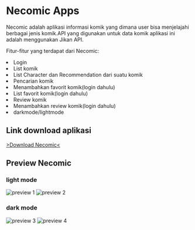 # Necomic Apps
Necomic adalah aplikasi informasi komik yang dimana user bisa menjelajahi berbagai jenis komik.API yang digunakan untuk data komik aplikasi ini adalah menggunakan Jikan API.

Fitur-fitur yang terdapat dari Necomic:
<li>Login</li>
<li>List komik</li>
<li>List Character dan Recommendation dari suatu komik</li>
<li>Pencarian komik</li>
<li>Menambahkan favorit komik(login dahulu)</li>
<li>List favorit komik(login dahulu)</li>
<li>Review komik</li>
<li>Menambahkan review komik(login dahulu)</li>
<li>darkmode/lightmode</li>

## Link download aplikasi
[>Download Necomic<](https://drive.google.com/file/d/1C9XOF0LbRS7D57gl4KVPsWCM9lNDKO9u/view?usp=drive_link)

## Preview Necomic
### light mode
![preview 1](assets/images/1.png)
![preview 2](assets/images/2.png)
### dark mode
![preview 3](assets/images/3.png)
![preview 4](assets/images/4.png)